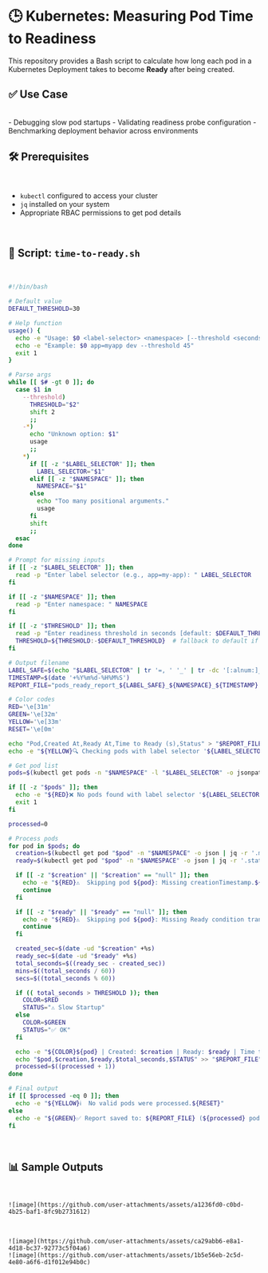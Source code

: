 # 🕒 Kubernetes: Measuring Pod Time to Readiness

This repository provides a Bash script to calculate how long each pod in a Kubernetes Deployment takes to become **Ready** after being created.

## ✅ Use Case
<br>
- Debugging slow pod startups  
- Validating readiness probe configuration  
- Benchmarking deployment behavior across environments  

<br>

## 🛠️ Prerequisites
<br>

- `kubectl` configured to access your cluster  
- `jq` installed on your system  
- Appropriate RBAC permissions to get pod details  

<br>

## 📜 Script: `time-to-ready.sh`
<br>

```bash
#!/bin/bash

# Default value
DEFAULT_THRESHOLD=30

# Help function
usage() {
  echo -e "Usage: $0 <label-selector> <namespace> [--threshold <seconds>]"
  echo -e "Example: $0 app=myapp dev --threshold 45"
  exit 1
}

# Parse args
while [[ $# -gt 0 ]]; do
  case $1 in
    --threshold)
      THRESHOLD="$2"
      shift 2
      ;;
    -*)
      echo "Unknown option: $1"
      usage
      ;;
    *)
      if [[ -z "$LABEL_SELECTOR" ]]; then
        LABEL_SELECTOR="$1"
      elif [[ -z "$NAMESPACE" ]]; then
        NAMESPACE="$1"
      else
        echo "Too many positional arguments."
        usage
      fi
      shift
      ;;
  esac
done

# Prompt for missing inputs
if [[ -z "$LABEL_SELECTOR" ]]; then
  read -p "Enter label selector (e.g., app=my-app): " LABEL_SELECTOR
fi

if [[ -z "$NAMESPACE" ]]; then
  read -p "Enter namespace: " NAMESPACE
fi

if [[ -z "$THRESHOLD" ]]; then
  read -p "Enter readiness threshold in seconds [default: $DEFAULT_THRESHOLD]: " THRESHOLD
  THRESHOLD=${THRESHOLD:-$DEFAULT_THRESHOLD}  # fallback to default if empty
fi

# Output filename
LABEL_SAFE=$(echo "$LABEL_SELECTOR" | tr '=, ' '_' | tr -dc '[:alnum:]_')
TIMESTAMP=$(date '+%Y%m%d-%H%M%S')
REPORT_FILE="pods_ready_report_${LABEL_SAFE}_${NAMESPACE}_${TIMESTAMP}.csv"

# Color codes
RED='\e[31m'
GREEN='\e[32m'
YELLOW='\e[33m'
RESET='\e[0m'

echo "Pod,Created At,Ready At,Time to Ready (s),Status" > "$REPORT_FILE"
echo -e "${YELLOW}🔍 Checking pods with label selector '${LABEL_SELECTOR}' in namespace '${NAMESPACE}'...${RESET}"

# Get pod list
pods=$(kubectl get pods -n "$NAMESPACE" -l "$LABEL_SELECTOR" -o jsonpath='{.items[*].metadata.name}')

if [[ -z "$pods" ]]; then
  echo -e "${RED}❌ No pods found with label selector '${LABEL_SELECTOR}' in namespace '${NAMESPACE}'.${RESET}"
  exit 1
fi

processed=0

# Process pods
for pod in $pods; do
  creation=$(kubectl get pod "$pod" -n "$NAMESPACE" -o json | jq -r '.metadata.creationTimestamp')
  ready=$(kubectl get pod "$pod" -n "$NAMESPACE" -o json | jq -r '.status.conditions[]? | select(.type=="Ready") | .lastTransitionTime')

  if [[ -z "$creation" || "$creation" == "null" ]]; then
    echo -e "${RED}⚠️  Skipping pod ${pod}: Missing creationTimestamp.${RESET}"
    continue
  fi

  if [[ -z "$ready" || "$ready" == "null" ]]; then
    echo -e "${RED}⚠️  Skipping pod ${pod}: Missing Ready condition transition time.${RESET}"
    continue
  fi

  created_sec=$(date -ud "$creation" +%s)
  ready_sec=$(date -ud "$ready" +%s)
  total_seconds=$((ready_sec - created_sec))
  mins=$((total_seconds / 60))
  secs=$((total_seconds % 60))

  if (( total_seconds > THRESHOLD )); then
    COLOR=$RED
    STATUS="⚠️ Slow Startup"
  else
    COLOR=$GREEN
    STATUS="✅ OK"
  fi

  echo -e "${COLOR}${pod} | Created: $creation | Ready: $ready | Time to Ready: ${total_seconds}s (~${mins}m${secs}s) | $STATUS${RESET}"
  echo "$pod,$creation,$ready,$total_seconds,$STATUS" >> "$REPORT_FILE"
  processed=$((processed + 1))
done

# Final output
if [[ $processed -eq 0 ]]; then
  echo -e "${YELLOW}ℹ️  No valid pods were processed.${RESET}"
else
  echo -e "${GREEN}✅ Report saved to: ${REPORT_FILE} (${processed} pods processed)${RESET}"
fi

```

<br>

## 📊 Sample Outputs

<br>

```
![image](https://github.com/user-attachments/assets/a1236fd0-c0bd-4b25-baf1-8fc9b2731612)
```

<br>

```
![image](https://github.com/user-attachments/assets/ca29abb6-e8a1-4d18-bc37-92773c5f04a6)
![image](https://github.com/user-attachments/assets/1b5e56eb-2c5d-4e80-a6f6-d1f012e94b0c)

```
